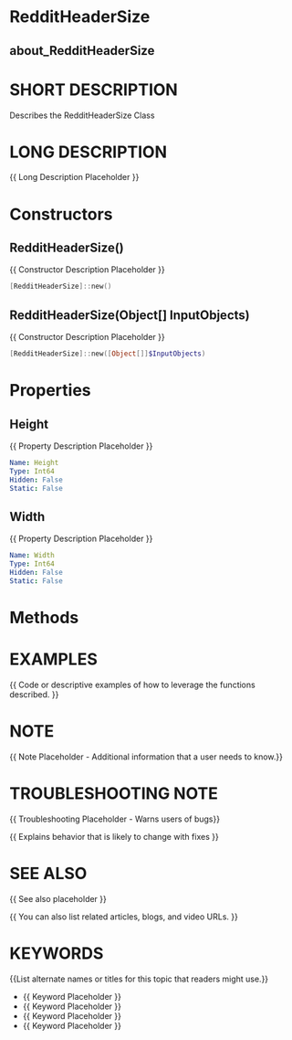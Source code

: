 # RedditHeaderSize
## about_RedditHeaderSize

# SHORT DESCRIPTION
Describes the RedditHeaderSize Class

# LONG DESCRIPTION
{{ Long Description Placeholder }}


# Constructors
## RedditHeaderSize()
{{ Constructor Description Placeholder }}

```powershell
[RedditHeaderSize]::new()
```

## RedditHeaderSize(Object[] InputObjects)
{{ Constructor Description Placeholder }}

```powershell
[RedditHeaderSize]::new([Object[]]$InputObjects)
```


# Properties
## Height
{{ Property Description Placeholder }}

```yaml
Name: Height
Type: Int64
Hidden: False
Static: False
```

## Width
{{ Property Description Placeholder }}

```yaml
Name: Width
Type: Int64
Hidden: False
Static: False
```


# Methods

# EXAMPLES
{{ Code or descriptive examples of how to leverage the functions described. }}

# NOTE
{{ Note Placeholder - Additional information that a user needs to know.}}

# TROUBLESHOOTING NOTE
{{ Troubleshooting Placeholder - Warns users of bugs}}

{{ Explains behavior that is likely to change with fixes }}

# SEE ALSO
{{ See also placeholder }}

{{ You can also list related articles, blogs, and video URLs. }}

# KEYWORDS
{{List alternate names or titles for this topic that readers might use.}}

- {{ Keyword Placeholder }}
- {{ Keyword Placeholder }}
- {{ Keyword Placeholder }}
- {{ Keyword Placeholder }}    


